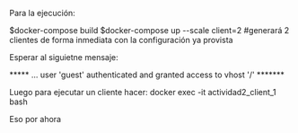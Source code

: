 Para la ejecución:

$docker-compose build
$docker-compose up --scale client=2  #generará 2 clientes de forma inmediata con la configuración ya provista


Esperar al siguietne mensaje:

*****    ... user 'guest' authenticated and granted access to vhost '/' *******

Luego para ejecutar un cliente hacer: docker exec -it actividad2_client_1 bash

Eso por ahora
